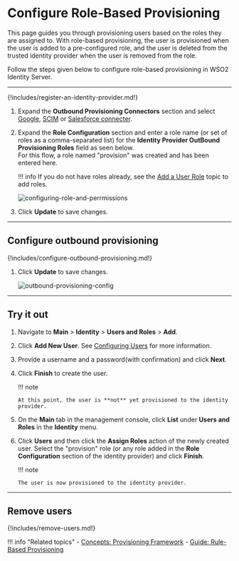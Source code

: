 # Configure Role-Based Provisioning

This page guides you through provisioning users <!--[provisioning users](TODO:link-to-concept)--> based on the roles they are assigned to. With role-based provisioning, the user is provisioned when the user is added to a pre-configured role, and the user is deleted from the trusted identity provider when the user is removed from the role.

Follow the steps given below to configure role-based provisioning in WSO2 Identity Server. 

----

{!includes/register-an-identity-provider.md!}

1.	Expand the **Outbound Provisioning Connectors** section and select
    [Google]({{base_path}}/guides/identity-lifecycles/outbound-provisioning-with-google),
    [SCIM]({{base_path}}/guides/identity-lifecycles/outbound-provisioning-with-scim)
    or [Salesforce connecter]({{base_path}}/guides/identity-lifecycles/outbound-provisioning-with-salesforce).
2.	Expand the **Role Configuration** section and enter a role name (or
    set of roles as a comma-separated list) for the **Identity Provider
    OutBound Provisioning Roles** field as seen below.  
    For this flow, a role named "provision" was created and has been
    entered here.

    !!! info
        If you do not have roles already, see the [Add a User Role]({{base_path}}/guides/identity-lifecycles/add-user-roles)
        topic to add roles.

    ![configuring-role-and-perrmissions]({{base_path}}/assets/img/guides/configuring-role-and-perrmissions.png)

3.  Click **Update** to save changes.

---

## Configure outbound provisioning

{!includes/configure-outbound-provisioning.md!}

1.  Click **Update** to save changes.

	![outbound-provisioning-config]({{base_path}}/assets/img/fragments/outbound-provisioning-config.png)

---

## Try it out

1.  Navigate to **Main** > **Identity** > **Users and Roles** > **Add**.
2.  Click **Add New User**. See [Configuring
    Users]({{base_path}}/guides/identity-lifecycles/add-user-roles/) for
    more information.
3.  Provide a username and a password(with confirmation) and click
    **Next**.
4.  Click **Finish** to create the user.

    !!! note
    
        At this point, the user is **not** yet provisioned to the identity
        provider.
    

5.  On the **Main** tab in the management console, click **List** under
    **Users and Roles** in the **Identity** menu.
6.  Click **Users** and then click the **Assign Roles** action of the
    newly created user. Select the "provision" role (or any role added
    in the **Role Configuration** section of the identity provider) and
    click **Finish**.

    !!! note
    
        The user is now provisioned to the identity provider.

---

## Remove users

{!includes/remove-users.md!}


!!! info "Related topics"
	- [Concepts: Provisioning Framework]({{base_path}}/references/concepts/provisioning-framework/#outbound-provisioning)
	- [Guide: Rule-Based Provisioning]({{base_path}}/guides/identity-lifecycles/rule-based-provisioning)
   <!--- [Concept: Role-Based Provisioning](TODO:link-to-concept)-->
   

